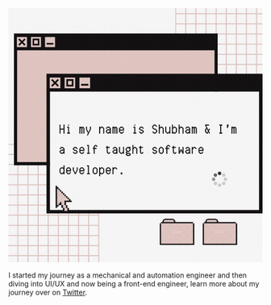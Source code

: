 ![showcase image](./assets/showcase.gif)

I started my journey as a mechanical and automation engineer and then diving into UI/UX and now being a front-end engineer, learn more about my journey over on [Twitter](https://twitter.com/shubhamthedev).
